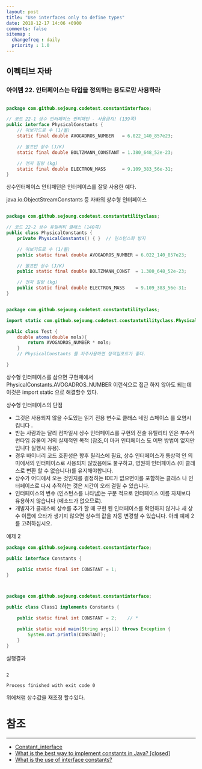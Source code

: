 ```yaml
---
layout: post
title: "Use interfaces only to define types"
date: 2018-12-17 14:06 +0900
comments: false
sitemap :
  changefreq : daily
  priority : 1.0
---
```


## 이펙티브 자바

### 아이템 22. 인터페이스는 타입을 정의하는 용도로만 사용하라


```java

package com.github.sejoung.codetest.constantinterface;

// 코드 22-1 상수 인터페이스 안티패턴 - 사용금지! (139쪽)
public interface PhysicalConstants {
    // 아보가드로 수 (1/몰)
    static final double AVOGADROS_NUMBER   = 6.022_140_857e23;

    // 볼츠만 상수 (J/K)
    static final double BOLTZMANN_CONSTANT = 1.380_648_52e-23;

    // 전자 질량 (kg)
    static final double ELECTRON_MASS      = 9.109_383_56e-31;
}

```

상수인터페이스 안티패턴은 인터페이스를 잘못 사용한 예다.

java.io.ObjectStreamConstants 등 자바의 상수형 인터페이스

```java

package com.github.sejoung.codetest.constantutilityclass;

// 코드 22-2 상수 유틸리티 클래스 (140쪽)
public class PhysicalConstants {
    private PhysicalConstants() { }  // 인스턴스화 방지

    // 아보가드로 수 (1/몰)
    public static final double AVOGADROS_NUMBER = 6.022_140_857e23;

    // 볼츠만 상수 (J/K)
    public static final double BOLTZMANN_CONST  = 1.380_648_52e-23;

    // 전자 질량 (kg)
    public static final double ELECTRON_MASS    = 9.109_383_56e-31;
}

```

```java

package com.github.sejoung.codetest.constantutilityclass;

import static com.github.sejoung.codetest.constantutilityclass.PhysicalConstants.AVOGADROS_NUMBER;

public class Test {
    double atoms(double mols){
        return AVOGADROS_NUMBER * mols;
    }
    // PhysicalConstants 를 자주사용하면 정적임포트가 좋다.

}


```

상수형 인터페이스를 삼으면 구현체에서 PhysicalConstants.AVOGADROS_NUMBER 이런식으로 접근 하지 않아도 되는데
이것은 import static 으로 해결할수 있다.


상수형 인터페이스의 단점

* 그것은 사용되지 않을 수도있는 읽기 전용 변수로 클래스 네임 스페이스 를 오염시킵니다 .
* 받는 사람과는 달리 컴파일시 상수 인터페이스를 구현의 전술 유틸리티 인은 부수적 런타임 유물이 거의 실제적인 목적 (참조,이 마커 인터페이스 도 어떤 방법이 없지만 입니다 실행시 유용).
* 경우 바이너리 코드 호환성은 향후 릴리스에 필요, 상수 인터페이스가 통상적 인 의미에서의 인터페이스로 사용되지 않았음에도 불구하고, 영원히 인터페이스 (이 클래스로 변환 할 수 없습니다)를 유지해야합니다.
* 상수가 어디에서 오는 것인지를 결정하는 IDE가 없으면이를 포함하는 클래스 나 인터페이스로 다시 추적하는 것은 시간이 오래 걸릴 수 있습니다.
* 인터페이스의 변수 (인스턴스를 나타냄)는 구문 적으로 인터페이스 이름 자체보다 유용하지 않습니다 (메소드가 없으므로).
* 개발자가 클래스에 상수를 추가 할 때 구현 된 인터페이스를 확인하지 않거나 새 상수 이름에 오타가 생기지 않으면 상수의 값을 자동 변경할 수 있습니다. 아래 예제 2를 고려하십시오.

예제 2

```java
package com.github.sejoung.codetest.constantinterface;

public interface Constants {

    public static final int	CONSTANT = 1;
}



```

```java

package com.github.sejoung.codetest.constantinterface;

public class Class1 implements Constants {

    public static final int CONSTANT = 2;    // *

    public static void main(String args[]) throws Exception {
        System.out.println(CONSTANT);
    }
}

```
실행결과
```

2

Process finished with exit code 0

```
위에처럼 상수값을 재조정 할수있다.

# 참조
-----
* [Constant_interface](https://en.wikipedia.org/wiki/Constant_interface)
* [What is the best way to implement constants in Java? [closed]](https://stackoverflow.com/questions/66066/what-is-the-best-way-to-implement-constants-in-java)
* [What is the use of interface constants?](https://stackoverflow.com/questions/2659593/what-is-the-use-of-interface-constants)



